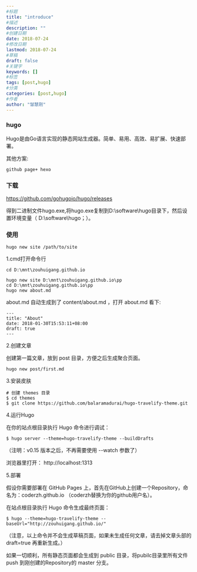 ```yaml
---
#标题
title: "introduce"
#描述
description: ""
#创建日期
date: 2018-07-24
#修改日期
lastmod: 2018-07-24
#草稿
draft: false
#关键字
keywords: []
#标签
tags: [post,hugo]
#分类
categories: [post,hugo]
#作者
author: "邹慧刚"
---
```

### hugo

Hugo是由Go语言实现的静态网站生成器。简单、易用、高效、易扩展、快速部署。


其他方案:

	github page+ hexo 




### 下载

https://github.com/gohugoio/hugo/releases

得到二进制文件hugo.exe,将hugo.exe复制到D:\software\hugo目录下，然后设置环境变量（	D:\software\hugo；）。




### 使用

	hugo new site /path/to/site

1.cmd打开命令行

	cd D:\mnt\zouhuigang.github.io

	hugo new site D:\mnt\zouhuigang.github.io\pp
	cd D:\mnt\zouhuigang.github.io\pp
	hugo new about.md


about.md 自动生成到了 content/about.md ，打开 about.md 看下:

	---
	title: "About"
	date: 2018-01-30T15:53:11+08:00
	draft: true
	---

2.创建文章

创建第一篇文章，放到 post 目录，方便之后生成聚合页面。

	hugo new post/first.md


3.安装皮肤

	# 创建 themes 目录
	$ cd themes
	$ git clone https://github.com/balaramadurai/hugo-travelify-theme.git


4.运行Hugo

在你的站点根目录执行 Hugo 命令进行调试：

	$ hugo server --theme=hugo-travelify-theme --buildDrafts

（注明：v0.15 版本之后，不再需要使用 --watch 参数了）

浏览器里打开： http://localhost:1313


5.部署

假设你需要部署在 GitHub Pages 上，首先在GitHub上创建一个Repository，命名为：coderzh.github.io （coderzh替换为你的github用户名）。

在站点根目录执行 Hugo 命令生成最终页面：

	$ hugo --theme=hugo-travelify-theme --baseUrl="http://zouhuigang.github.io/"

（注意，以上命令并不会生成草稿页面，如果未生成任何文章，请去掉文章头部的 draft=true 再重新生成。）

如果一切顺利，所有静态页面都会生成到 public 目录，将pubilc目录里所有文件 push 到刚创建的Repository的 master 分支。
